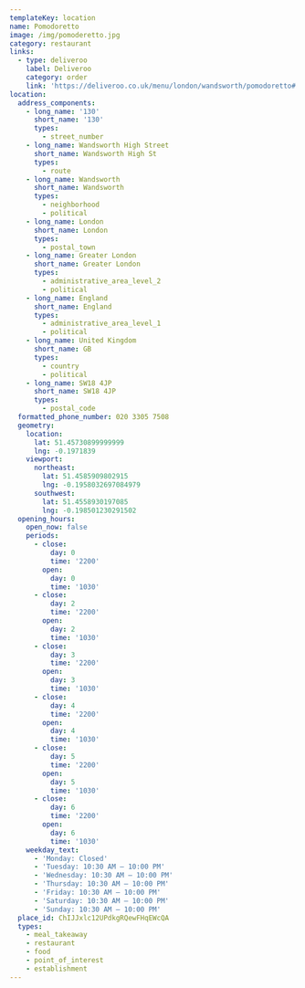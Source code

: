 ```yaml
---
templateKey: location
name: Pomodoretto
image: /img/pomoderetto.jpg
category: restaurant
links:
  - type: deliveroo
    label: Deliveroo
    category: order
    link: 'https://deliveroo.co.uk/menu/london/wandsworth/pomodoretto#'
location:
  address_components:
    - long_name: '130'
      short_name: '130'
      types:
        - street_number
    - long_name: Wandsworth High Street
      short_name: Wandsworth High St
      types:
        - route
    - long_name: Wandsworth
      short_name: Wandsworth
      types:
        - neighborhood
        - political
    - long_name: London
      short_name: London
      types:
        - postal_town
    - long_name: Greater London
      short_name: Greater London
      types:
        - administrative_area_level_2
        - political
    - long_name: England
      short_name: England
      types:
        - administrative_area_level_1
        - political
    - long_name: United Kingdom
      short_name: GB
      types:
        - country
        - political
    - long_name: SW18 4JP
      short_name: SW18 4JP
      types:
        - postal_code
  formatted_phone_number: 020 3305 7508
  geometry:
    location:
      lat: 51.45730899999999
      lng: -0.1971839
    viewport:
      northeast:
        lat: 51.4585909802915
        lng: -0.1958032697084979
      southwest:
        lat: 51.4558930197085
        lng: -0.198501230291502
  opening_hours:
    open_now: false
    periods:
      - close:
          day: 0
          time: '2200'
        open:
          day: 0
          time: '1030'
      - close:
          day: 2
          time: '2200'
        open:
          day: 2
          time: '1030'
      - close:
          day: 3
          time: '2200'
        open:
          day: 3
          time: '1030'
      - close:
          day: 4
          time: '2200'
        open:
          day: 4
          time: '1030'
      - close:
          day: 5
          time: '2200'
        open:
          day: 5
          time: '1030'
      - close:
          day: 6
          time: '2200'
        open:
          day: 6
          time: '1030'
    weekday_text:
      - 'Monday: Closed'
      - 'Tuesday: 10:30 AM – 10:00 PM'
      - 'Wednesday: 10:30 AM – 10:00 PM'
      - 'Thursday: 10:30 AM – 10:00 PM'
      - 'Friday: 10:30 AM – 10:00 PM'
      - 'Saturday: 10:30 AM – 10:00 PM'
      - 'Sunday: 10:30 AM – 10:00 PM'
  place_id: ChIJJxlc12UPdkgRQewFHqEWcQA
  types:
    - meal_takeaway
    - restaurant
    - food
    - point_of_interest
    - establishment
---
```

